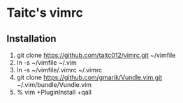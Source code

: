 Taitc's vimrc
=============

Installation
------------
1. git clone https://github.com/taitc012/vimrc.git ~/vimfile
2. ln -s ~/vimfile ~/.vim
3. ln -s ~/vimfile/.vimrc ~/.vimrc
4. git clone https://github.com/gmarik/Vundle.vim.git ~/.vim/bundle/Vundle.vim 
5. % vim +PluginInstall +qall
 
